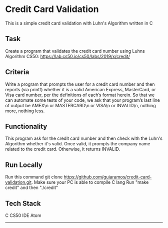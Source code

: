 # Credit Card Validation

This is a simple credit card validation with Luhn's Algorithm written in C

## Task

Create a program that validates the credit card number using Luhns Algorithm
CS50: https://lab.cs50.io/cs50/labs/2019/x/credit/

## Criteria

Write a program that prompts the user for a credit card number and then reports (via printf) whether it is a valid American Express, MasterCard, or Visa card number, per the definitions of each’s format herein. So that we can automate some tests of your code, we ask that your program’s last line of output be AMEX\n or MASTERCARD\n or VISA\n or INVALID\n, nothing more, nothing less.


## Functionality

This program ask for the credit card number and then check with the Luhn's Algorithm whether it's valid.
Once valid, it prompts the company name related to the credit card. Otherwise, it returns INVALID.

## Run Locally

Run this command git clone https://github.com/guiaramos/credit-card-validation.git.
Make sure your PC is able to compile C lang
Run "make credit" and then "./credit"

## Tech Stack

C
CS50 IDE
Atom

---
